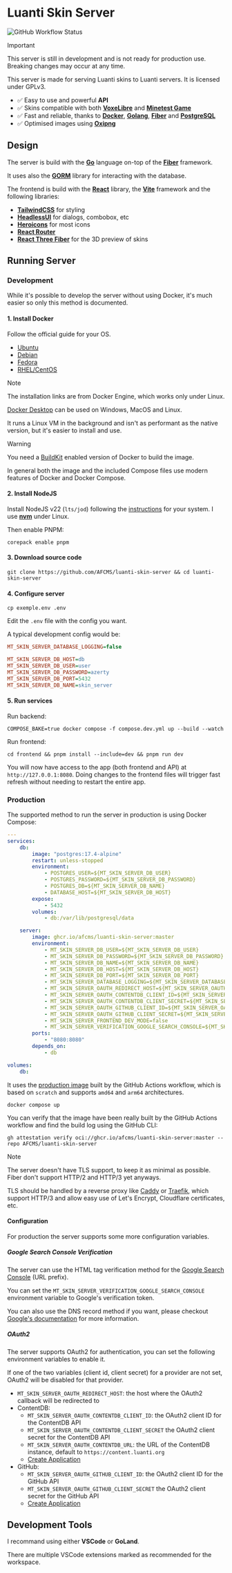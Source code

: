 # Luanti Skin Server

![GitHub Workflow Status](https://img.shields.io/github/checks-status/AFCMS/luanti-skin-server/master?style=flat-square)

> [!IMPORTANT]
> This server is still in development and is not ready for production use.
> Breaking changes may occur at any time.

This server is made for serving Luanti skins to Luanti servers. It is licensed under GPLv3.

-   ✅ Easy to use and powerful **API**
-   ✅ Skins compatible with both [**VoxeLibre**](https://content.luanti.org/packages/Wuzzy/mineclone2) and [**Minetest Game**](https://content.luanti.org/packages/Luanti/minetest_game)
-   ✅ Fast and reliable, thanks to [**Docker**](https://www.docker.com), [**Golang**](https://go.dev), [**Fiber**](https://gofiber.io) and [**PostgreSQL**](https://www.postgresql.org)
-   ✅ Optimised images using [**Oxipng**](https://github.com/shssoichiro/oxipng)

## Design

The server is build with the [**Go**](https://go.dev) language on-top of the [**Fiber**](https://gofiber.io) framework.

It uses also the [**GORM**](https://gorm.io) library for interacting with the database.

The frontend is build with the [**React**](https://react.dev) library, the [**Vite**](https://vite.dev) framework
and the following libraries:

-   [**TailwindCSS**](https://tailwindcss.com) for styling
-   [**HeadlessUI**](https://headlessui.com) for dialogs, combobox, etc
-   [**Heroicons**](https://heroicons.com) for most icons
-   [**React Router**](https://reactrouter.com)
-   [**React Three Fiber**](https://github.com/pmndrs/react-three-fiber) for the 3D preview of skins

## Running Server

### Development

While it's possible to develop the server without using Docker, it's much easier so only this method is documented.

#### 1. Install Docker

Follow the official guide for your OS.

-   [Ubuntu](https://docs.docker.com/engine/install/ubuntu)
-   [Debian](https://docs.docker.com/engine/install/debian)
-   [Fedora](https://docs.docker.com/engine/install/fedora)
-   [RHEL/CentOS](https://docs.docker.com/engine/install/centos)

> [!NOTE]
> The installation links are from Docker Engine, which works only under Linux.
>
> [Docker Desktop](https://www.docker.com/products/docker-desktop) can be used on Windows, MacOS and Linux.
>
> It runs a Linux VM in the background and isn't as performant as the native version, but it's easier to install and
> use.

> [!WARNING]
> You need a [BuildKit](https://docs.docker.com/build/buildkit) enabled version of Docker to build the image.
>
> In general both the image and the included Compose files use modern features of Docker and Docker Compose.

#### 2. Install NodeJS

Install NodeJS v22 (`lts/jod`) following the [instructions](https://nodejs.org) for your system. I use [**nvm**](https://github.com/nvm-sh/nvm) under Linux.

Then enable PNPM:

```shell
corepack enable pnpm
```

#### 3. Download source code

```shell
git clone https://github.com/AFCMS/luanti-skin-server && cd luanti-skin-server
```

#### 4. Configure server

```shell
cp exemple.env .env
```

Edit the `.env` file with the config you want.

A typical development config would be:

```ini
MT_SKIN_SERVER_DATABASE_LOGGING=false

MT_SKIN_SERVER_DB_HOST=db
MT_SKIN_SERVER_DB_USER=user
MT_SKIN_SERVER_DB_PASSWORD=azerty
MT_SKIN_SERVER_DB_PORT=5432
MT_SKIN_SERVER_DB_NAME=skin_server
```

#### 5. Run services

Run backend:

```shell
COMPOSE_BAKE=true docker compose -f compose.dev.yml up --build --watch
```

Run frontend:

```shell
cd frontend && pnpm install --include=dev && pnpm run dev
```

You will now have access to the app (both frontend and API) at `http://127.0.0.1:8080`. Doing changes to the frontend
files will trigger fast refresh without needing to restart the entire app.

### Production

The supported method to run the server in production is using Docker Compose:

```yaml
---
services:
    db:
        image: "postgres:17.4-alpine"
        restart: unless-stopped
        environment:
            - POSTGRES_USER=${MT_SKIN_SERVER_DB_USER}
            - POSTGRES_PASSWORD=${MT_SKIN_SERVER_DB_PASSWORD}
            - POSTGRES_DB=${MT_SKIN_SERVER_DB_NAME}
            - DATABASE_HOST=${MT_SKIN_SERVER_DB_HOST}
        expose:
            - 5432
        volumes:
            - db:/var/lib/postgresql/data

    server:
        image: ghcr.io/afcms/luanti-skin-server:master
        environment:
            - MT_SKIN_SERVER_DB_USER=${MT_SKIN_SERVER_DB_USER}
            - MT_SKIN_SERVER_DB_PASSWORD=${MT_SKIN_SERVER_DB_PASSWORD}
            - MT_SKIN_SERVER_DB_NAME=${MT_SKIN_SERVER_DB_NAME}
            - MT_SKIN_SERVER_DB_HOST=${MT_SKIN_SERVER_DB_HOST}
            - MT_SKIN_SERVER_DB_PORT=${MT_SKIN_SERVER_DB_PORT}
            - MT_SKIN_SERVER_DATABASE_LOGGING=${MT_SKIN_SERVER_DATABASE_LOGGING}
            - MT_SKIN_SERVER_OAUTH_REDIRECT_HOST=${MT_SKIN_SERVER_OAUTH_REDIRECT_HOST}
            - MT_SKIN_SERVER_OAUTH_CONTENTDB_CLIENT_ID=${MT_SKIN_SERVER_OAUTH_CONTENTDB_CLIENT_ID}
            - MT_SKIN_SERVER_OAUTH_CONTENTDB_CLIENT_SECRET=${MT_SKIN_SERVER_OAUTH_CONTENTDB_CLIENT_SECRET}
            - MT_SKIN_SERVER_OAUTH_GITHUB_CLIENT_ID=${MT_SKIN_SERVER_OAUTH_GITHUB_CLIENT_ID}
            - MT_SKIN_SERVER_OAUTH_GITHUB_CLIENT_SECRET=${MT_SKIN_SERVER_OAUTH_GITHUB_CLIENT_SECRET}
            - MT_SKIN_SERVER_FRONTEND_DEV_MODE=false
            - MT_SKIN_SERVER_VERIFICATION_GOOGLE_SEARCH_CONSOLE=${MT_SKIN_SERVER_VERIFICATION_GOOGLE_SEARCH_CONSOLE}
        ports:
            - "8080:8080"
        depends_on:
            - db

volumes:
    db:
```

It uses the [production image](https://github.com/AFCMS/luanti-skin-server/pkgs/container/luanti-skin-server) built
by the GitHub Actions workflow, which is based on `scratch` and supports `amd64` and `arm64` architectures.

```shell
docker compose up
```

You can verify that the image have been really built by the GitHub Actions workflow and find the build log using the GitHub CLI:

```shell
gh attestation verify oci://ghcr.io/afcms/luanti-skin-server:master --repo AFCMS/luanti-skin-server
```

> [!NOTE]
> The server doesn't have TLS support, to keep it as minimal as possible. Fiber don't support HTTP/2 and HTTP/3 yet anyways.
>
> TLS should be handled by a reverse proxy like [Caddy](https://caddyserver.com) or [Traefik](https://traefik.io), which support HTTP/3 and allow easy use of Let's Encrypt, Cloudflare certificates, etc.

#### Configuration

For production the server supports some more configuration variables.

##### Google Search Console Verification

The server can use the HTML tag verification method for
the [Google Search Console](https://search.google.com/search-console) (URL prefix).

You can set the `MT_SKIN_SERVER_VERIFICATION_GOOGLE_SEARCH_CONSOLE` environment variable to Google's verification token.

You can also use the DNS record method if you want, please
checkout [Google's documentation](https://support.google.com/webmasters/answer/9008080) for more information.

##### OAuth2

The server supports OAuth2 for authentication, you can set the following environment variables to enable it.

If one of the two variables (client id, client secret) for a provider are not set, OAuth2 will be disabled for that
provider.

-   `MT_SKIN_SERVER_OAUTH_REDIRECT_HOST`: the host where the OAuth2 callback will be redirected to
-   ContentDB:
    -   `MT_SKIN_SERVER_OAUTH_CONTENTDB_CLIENT_ID`: the OAuth2 client ID for the ContentDB API
    -   `MT_SKIN_SERVER_OAUTH_CONTENTDB_CLIENT_SECRET` the OAuth2 client secret for the ContentDB API
    -   `MT_SKIN_SERVER_OAUTH_CONTENTDB_URL`: the URL of the ContentDB instance, default to `https://content.luanti.org`
    -   [Create Application](https://content.luanti.org/user/apps/)
-   GitHub:
    -   `MT_SKIN_SERVER_OAUTH_GITHUB_CLIENT_ID`: the OAuth2 client ID for the GitHub API
    -   `MT_SKIN_SERVER_OAUTH_GITHUB_CLIENT_SECRET` the OAuth2 client secret for the GitHub API
    -   [Create Application](https://github.com/settings/applications/new)

## Development Tools

I recommand using either **VSCode** or **GoLand**.

There are multiple VSCode extensions marked as recommended for the workspace.
